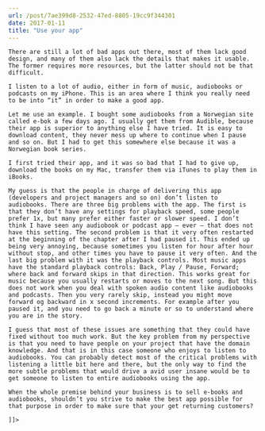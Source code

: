 ```yaml
---
url: /post/7ae399d8-2532-47ed-8805-19cc9f344301
date: 2017-01-11
title: "Use your app"
---
```


<div class="kg-card-markdown">

  <p>

    There are still a lot of bad apps out there, most of them lack good design, and many of them also lack the details that makes it usable. The former requires more resources, but the latter should not be that difficult.

  </p>

  

  <p>

    I listen to a lot of audio, either in form of music, audiobooks or podcasts on my iPhone. This is an area where I think you really need to be into “it” in order to make a good app.

  </p>

  

  <p>

    Let me use an example. I bought some audiobooks from a Norwegian site called e-bok a few days ago. I usually get them from Audible, because their app is superior to anything else I have tried. It is easy to download content, they never mess up where to continue when I pause and so on. But I had to get this somewhere else because it was a Norwegian book series.

  </p>

  

  <p>

    I first tried their app, and it was so bad that I had to give up, download the books on my Mac, transfer them via iTunes to play them in iBooks.

  </p>

  

  <p>

    My guess is that the people in charge of delivering this app (developers and project managers and so on) don’t listen to audiobooks. There are three big problems with the app. The first is that they don’t have any settings for playback speed, some people prefer 1x, but many prefer either faster or slower speed. I don’t think I have seen any audiobook or podcast app – ever – that does not have this setting. The second problem is that it very often restarted at the beginning of the chapter after I had paused it. This ended up being very annoying, because sometimes you listen for hour after hour without stop, and other times you have to pause it very often. And the last big problem with it was the playback controls. Most music apps have the standard playback controls: Back, Play / Pause, Forward; where back and forward skips in that direction. This works great for music because you usually restarts or moves to the next song. But this does not work when you deal with spoken audio content like audiobooks and podcasts. Then you very rarely skip, instead you might move forward og backward in x second increments. For example after you paused it, and you need to go back a minute or so to understand where you are in the story.

  </p>

  

  <p>

    I guess that most of these issues are something that they could have fixed without too much work. But the key problem from my perspective is that you need to have people on your project that have the domain knowledge. And that is in this case someone who enjoys to listen to audiobooks. You can probably detect most of the critical problems with listening a little bit here and there, but the only way to find the more subtle problems that would drive a avid user insane would be to get someone to listen to entire audiobooks using the app.

  </p>

  

  <p>

    When the whole premise behind your business is to sell e-books and audiobooks, shouldn’t you strive to make the best app possible for that purpose in order to make sure that your get returning customers?

  </p>

  

  <p>

    ]]>

  </p>

</div>